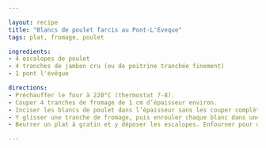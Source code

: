 ```yaml
---

layout: recipe
title: "Blancs de poulet farcis au Pont-L'Eveque"
tags: plat, fromage, poulet

ingredients:
- 4 escalopes de poulet
- 4 tranches de jambon cru (ou de poitrine tranchée finement)
- 1 pont l'évêque

directions:
- Préchauffer le four à 220°C (thermostat 7-8).
- Couper 4 tranches de fromage de 1 cm d’épaisseur environ.
- Inciser les blancs de poulet dans l’épaisseur sans les couper complètement.
- Y glisser une tranche de fromage, puis enrouler chaque blanc dans une tranche de jambon (voire deux, si nécessaire), en essayant d'obtenir un emballage aussi étanche que possible.
- Beurrer un plat à gratin et y déposer les escalopes. Enfourner pour une vingtaine de minutes, le temps que le jambon dore, que le poulet cuise à cœur et que le fromage fonde.

---
```

